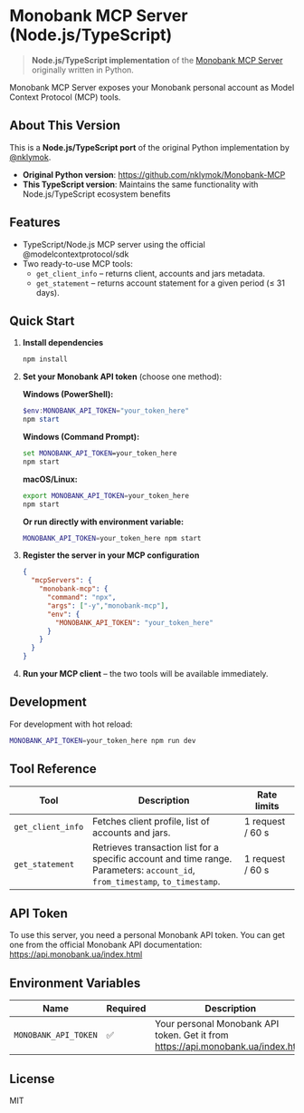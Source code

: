 # Monobank MCP Server (Node.js/TypeScript)

> **Node.js/TypeScript implementation** of the [Monobank MCP Server](https://github.com/nklymok/Monobank-MCP) originally written in Python.

Monobank MCP Server exposes your Monobank personal account as Model Context Protocol (MCP) tools.

## About This Version

This is a **Node.js/TypeScript port** of the original Python implementation by [@nklymok](https://github.com/nklymok). 

- **Original Python version**: https://github.com/nklymok/Monobank-MCP
- **This TypeScript version**: Maintains the same functionality with Node.js/TypeScript ecosystem benefits

## Features

- TypeScript/Node.js MCP server using the official @modelcontextprotocol/sdk
- Two ready-to-use MCP tools:
  - `get_client_info` – returns client, accounts and jars metadata.
  - `get_statement` – returns account statement for a given period (≤ 31 days).

## Quick Start

1. **Install dependencies**
   ```bash
   npm install
   ```

2. **Set your Monobank API token** (choose one method):
   
   **Windows (PowerShell):**
   ```powershell
   $env:MONOBANK_API_TOKEN="your_token_here"
   npm start
   ```
   
   **Windows (Command Prompt):**
   ```cmd
   set MONOBANK_API_TOKEN=your_token_here
   npm start
   ```
   
   **macOS/Linux:**
   ```bash
   export MONOBANK_API_TOKEN=your_token_here
   npm start
   ```
   
   **Or run directly with environment variable:**
   ```bash
   MONOBANK_API_TOKEN=your_token_here npm start
   ```

4. **Register the server in your MCP configuration**
   ```json
   {
     "mcpServers": {
       "monobank-mcp": {
         "command": "npx",
         "args": ["-y","monobank-mcp"],
         "env": {
           "MONOBANK_API_TOKEN": "your_token_here"
         }
       }
     }
   }
   ```

5. **Run your MCP client** – the two tools will be available immediately.

## Development

For development with hot reload:
```bash
MONOBANK_API_TOKEN=your_token_here npm run dev
```

## Tool Reference

| Tool              | Description                                                                                                                       | Rate limits      |
| ----------------- | --------------------------------------------------------------------------------------------------------------------------------- | ---------------- |
| `get_client_info` | Fetches client profile, list of accounts and jars.                                                                                | 1 request / 60 s |
| `get_statement`   | Retrieves transaction list for a specific account and time range.<br/>Parameters: `account_id`, `from_timestamp`, `to_timestamp`. | 1 request / 60 s |

## API Token

To use this server, you need a personal Monobank API token. You can get one from the official Monobank API documentation: https://api.monobank.ua/index.html

## Environment Variables

| Name                 | Required | Description                       |
| -------------------- | -------- | --------------------------------- |
| `MONOBANK_API_TOKEN` | ✅       | Your personal Monobank API token. Get it from https://api.monobank.ua/index.html |

## License

MIT
